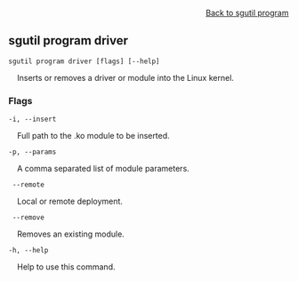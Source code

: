 <div id="readme" class="Box-body readme blob js-code-block-container">
<article class="markdown-body entry-content p-3 p-md-6" itemprop="text">
<p align="right">
<a href="https://github.com/fpgasystems/sgrt/blob/main/cli/manual/sgutil-program.md#sgutil-program">Back to sgutil program</a>
</p>

## sgutil program driver

<code>sgutil program driver [flags] [--help]</code>
<p>
  &nbsp; &nbsp; Inserts or removes a driver or module into the Linux kernel.
</p>

### Flags
<code>-i, --insert <string></code>
<p>
  &nbsp; &nbsp; Full path to the .ko module to be inserted.
</p>

<code>-p, --params <string></code>
<p>
  &nbsp; &nbsp; A comma separated list of module parameters.
</p>

<code>   --remote <string></code>
<p>
  &nbsp; &nbsp; Local or remote deployment.
</p>

<code>    --remove <string></code>
<p>
  &nbsp; &nbsp; Removes an existing module.
</p>

<code>-h, --help <string></code>
<p>
  &nbsp; &nbsp; Help to use this command.
</p>